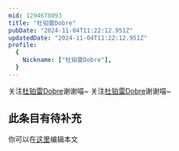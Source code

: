 ```yaml
---
mid: 1294678093
title: "杜铂雷Dobre"
pubDate: "2024-11-04T11:22:12.951Z"
updatedDate: "2024-11-04T11:22:12.951Z"
profile:
  {
    Nickname: ["杜铂雷Dobre"],
  }
---
```


关注[杜铂雷Dobre](https://space.bilibili.com/1294678093)谢谢喵~ 关注[杜铂雷Dobre](https://space.bilibili.com/1294678093)谢谢喵~

## 此条目有待补充
你可以在[这里](https://github.com/Yuhanawa/VTuber.ICU/edit/master/src/content/v/杜铂雷Dobre/index.md)编辑本文
